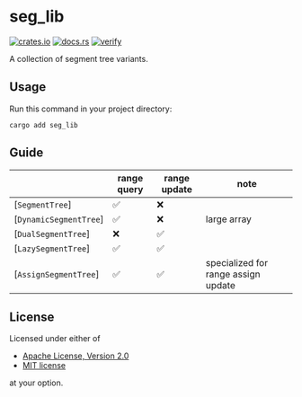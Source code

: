 # seg_lib

[![crates.io](https://img.shields.io/crates/v/seg_lib.svg)](https://crates.io/crates/seg_lib)
[![docs.rs](https://docs.rs/seg_lib/badge.svg)](https://docs.rs/seg_lib)
[![verify](https://github.com/qdot3/seg_lib/workflows/verify/badge.svg)](https://github.com/qdot3/seg_lib/actions)

A collection of segment tree variants.

## Usage

Run this command in your project directory:

```text
cargo add seg_lib
```

## Guide

|                        | range query | range update | note                                |
| ---------------------- | ----------- | ------------ | ----------------------------------- |
| [`SegmentTree`]        | ✅           | ❌            |                                     |
| [`DynamicSegmentTree`] | ✅           | ❌            | large array                         |
| [`DualSegmentTree`]    | ❌           | ✅            |                                     |
| [`LazySegmentTree`]    | ✅           | ✅            |                                     |
| [`AssignSegmentTree`]  | ✅           | ✅            | specialized for range assign update |

## License

Licensed under either of

 * [Apache License, Version 2.0](http://www.apache.org/licenses/LICENSE-2.0)
 * [MIT license](http://opensource.org/licenses/MIT)

at your option.
